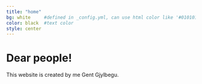```yaml
---
title: "home"
bg: white     #defined in _config.yml, can use html color like '#010101'
color: black  #text color
style: center
---
```


# Dear people!
This website is created by me Gent Gjylbegu.
